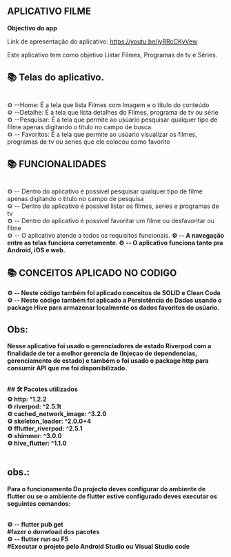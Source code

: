 ## APLICATIVO FILME


<b>Objectivo do app </b>   

Link de apresentação do aplicativo: https://youtu.be/jyRRcCKyVew

<p> Este aplicativo  tem como objetivo Listar Filmes, Programas de tv e Séries.

## 📚 Telas do aplicativo.
<br>
 ⚙ --Home: É a tela que lista Filmes com Imagem e o titulo do conteúdo <br>
 ⚙ --Detalhe: É a tela que lista detalhes do Filmes, programa de tv ou série  <br>
 ⚙ --Pesquisar: É a tela que permite ao usúario pesquisar qualquer tipo de filme apenas digitando o titulo no campo de busca.  <br>
 ⚙ -- Favoritos: É a tela que permite ao usúario  visualizar os filmes, programas de tv ou series que ele colocou como favorito <br>


## 📚  FUNCIONALIDADES  
<br> 
 ⚙ -- Dentro do aplicativo é possivel pesquisar qualquer tipo de filme apenas digitando o titulo no campo de pesquisa <br>
 ⚙ -- Dentro do aplicativo é possivel listar os filmes, series e programas de tv <br>
 ⚙ -- Dentro do aplicativo é possivel  favoritar um filme ou desfavoritar ou filme  <br>
 ⚙ -- O aplicativo atende a todos os requisitos funcionais. <b>
 ⚙ -- A navegação entre as telas funciona corretamente. <b>
 ⚙ -- O aplicativo funciona tanto pra  Android, iOS e web. <b>


## 📚  CONCEITOS APLICADO NO CODIGO

 ⚙ -- Neste  código também foi aplicado  conceitos de SOLID e Clean Code <br>
 ⚙ -- Neste  código também foi aplicado  a Persistência de Dados usando o package Hive para armazenar localmente os dados favoritos do usúario. <br>

## Obs:
 Nesse aplicativo foi usado o gerenciadores de estado Riverpod com a finalidade de  ter a melhor gerencia de (Injeçao de dependencias, gerenciamento de estado) e também o foi usado o package http  para consumir API  que me foi disponibilizado. <br>
 
<br>
## 🛠 Pacotes utilizados <br>  
⚙ http: ^1.2.2 <br>  
⚙ riverpod: ^2.5.1t <br>
⚙ cached_network_image: ^3.2.0 <br>
⚙ skeleton_loader: ^2.0.0+4 <br>
⚙ fflutter_riverpod: ^2.5.1 <br>
⚙ shimmer: ^3.0.0  <br>
⚙ hive_flutter: ^1.1.0  <br>


<br>

 ## obs.:
  Para o funcionamento Do projecto deves configurar do ambiente de flutter ou se  o ambiente de flutter  estive configurado deves executar os seguintes comandos:

 <br>
 ⚙ -- flutter pub get <br>
 #fazer o donwload dos pacotes <br>
 ⚙ -- flutter run ou F5 <br>
 #Executar o projeto pelo Android Studio ou Visual Studio code <br>
 




 

